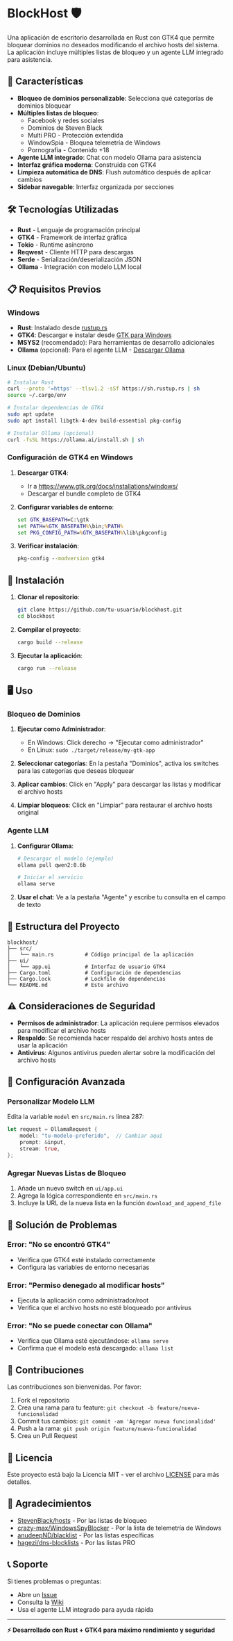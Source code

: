 # BlockHost 🛡️

Una aplicación de escritorio desarrollada en Rust con GTK4 que permite bloquear dominios no deseados modificando el archivo hosts del sistema. La aplicación incluye múltiples listas de bloqueo y un agente LLM integrado para asistencia.

## 🚀 Características

- **Bloqueo de dominios personalizable**: Selecciona qué categorías de dominios bloquear
- **Múltiples listas de bloqueo**:
  - Facebook y redes sociales
  - Dominios de Steven Black
  - Multi PRO - Protección extendida
  - WindowSpia - Bloquea telemetría de Windows
  - Pornografía - Contenido +18
- **Agente LLM integrado**: Chat con modelo Ollama para asistencia
- **Interfaz gráfica moderna**: Construida con GTK4
- **Limpieza automática de DNS**: Flush automático después de aplicar cambios
- **Sidebar navegable**: Interfaz organizada por secciones

## 🛠️ Tecnologías Utilizadas

- **Rust** - Lenguaje de programación principal
- **GTK4** - Framework de interfaz gráfica
- **Tokio** - Runtime asíncrono
- **Reqwest** - Cliente HTTP para descargas
- **Serde** - Serialización/deserialización JSON
- **Ollama** - Integración con modelo LLM local

## 📋 Requisitos Previos

### Windows
- **Rust**: Instalado desde [rustup.rs](https://rustup.rs/)
- **GTK4**: Descargar e instalar desde [GTK para Windows](https://www.gtk.org/docs/installations/windows/)
- **MSYS2** (recomendado): Para herramientas de desarrollo adicionales
- **Ollama** (opcional): Para el agente LLM - [Descargar Ollama](https://ollama.ai/)

### Linux (Debian/Ubuntu)
```bash
# Instalar Rust
curl --proto '=https' --tlsv1.2 -sSf https://sh.rustup.rs | sh
source ~/.cargo/env

# Instalar dependencias de GTK4
sudo apt update
sudo apt install libgtk-4-dev build-essential pkg-config

# Instalar Ollama (opcional)
curl -fsSL https://ollama.ai/install.sh | sh
```

### Configuración de GTK4 en Windows

1. **Descargar GTK4**:
   - Ir a https://www.gtk.org/docs/installations/windows/
   - Descargar el bundle completo de GTK4

2. **Configurar variables de entorno**:
   ```cmd
   set GTK_BASEPATH=C:\gtk
   set PATH=%GTK_BASEPATH%\bin;%PATH%
   set PKG_CONFIG_PATH=%GTK_BASEPATH%\lib\pkgconfig
   ```

3. **Verificar instalación**:
   ```cmd
   pkg-config --modversion gtk4
   ```

## 🔧 Instalación

1. **Clonar el repositorio**:
   ```bash
   git clone https://github.com/tu-usuario/blockhost.git
   cd blockhost
   ```

2. **Compilar el proyecto**:
   ```bash
   cargo build --release
   ```

3. **Ejecutar la aplicación**:
   ```bash
   cargo run --release
   ```

## 🖥️ Uso

### Bloqueo de Dominios

1. **Ejecutar como Administrador**: 
   - En Windows: Click derecho → "Ejecutar como administrador"
   - En Linux: `sudo ./target/release/my-gtk-app`

2. **Seleccionar categorías**: En la pestaña "Dominios", activa los switches para las categorías que deseas bloquear

3. **Aplicar cambios**: Click en "Apply" para descargar las listas y modificar el archivo hosts

4. **Limpiar bloqueos**: Click en "Limpiar" para restaurar el archivo hosts original

### Agente LLM

1. **Configurar Ollama**:
   ```bash
   # Descargar el modelo (ejemplo)
   ollama pull qwen2:0.6b
   
   # Iniciar el servicio
   ollama serve
   ```

2. **Usar el chat**: Ve a la pestaña "Agente" y escribe tu consulta en el campo de texto

## 📁 Estructura del Proyecto

```
blockhost/
├── src/
│   └── main.rs          # Código principal de la aplicación
├── ui/
│   └── app.ui           # Interfaz de usuario GTK4
├── Cargo.toml           # Configuración de dependencias
├── Cargo.lock           # Lockfile de dependencias
└── README.md            # Este archivo
```

## ⚠️ Consideraciones de Seguridad

- **Permisos de administrador**: La aplicación requiere permisos elevados para modificar el archivo hosts
- **Respaldo**: Se recomienda hacer respaldo del archivo hosts antes de usar la aplicación
- **Antivirus**: Algunos antivirus pueden alertar sobre la modificación del archivo hosts

## 🔧 Configuración Avanzada

### Personalizar Modelo LLM

Edita la variable `model` en `src/main.rs` línea 287:
```rust
let request = OllamaRequest {
    model: "tu-modelo-preferido",  // Cambiar aquí
    prompt: &input,
    stream: true,
};
```

### Agregar Nuevas Listas de Bloqueo

1. Añade un nuevo switch en `ui/app.ui`
2. Agrega la lógica correspondiente en `src/main.rs`
3. Incluye la URL de la nueva lista en la función `download_and_append_file`

## 🐛 Solución de Problemas

### Error: "No se encontró GTK4"
- Verifica que GTK4 esté instalado correctamente
- Configura las variables de entorno necesarias

### Error: "Permiso denegado al modificar hosts"
- Ejecuta la aplicación como administrador/root
- Verifica que el archivo hosts no esté bloqueado por antivirus

### Error: "No se puede conectar con Ollama"
- Verifica que Ollama esté ejecutándose: `ollama serve`
- Confirma que el modelo está descargado: `ollama list`

## 🤝 Contribuciones

Las contribuciones son bienvenidas. Por favor:

1. Fork el repositorio
2. Crea una rama para tu feature: `git checkout -b feature/nueva-funcionalidad`
3. Commit tus cambios: `git commit -am 'Agregar nueva funcionalidad'`
4. Push a la rama: `git push origin feature/nueva-funcionalidad`
5. Crea un Pull Request

## 📄 Licencia

Este proyecto está bajo la Licencia MIT - ver el archivo [LICENSE](LICENSE) para más detalles.

## 🙏 Agradecimientos

- [StevenBlack/hosts](https://github.com/StevenBlack/hosts) - Por las listas de bloqueo
- [crazy-max/WindowsSpyBlocker](https://github.com/crazy-max/WindowsSpyBlocker) - Por la lista de telemetría de Windows
- [anudeepND/blacklist](https://github.com/anudeepND/blacklist) - Por las listas específicas
- [hagezi/dns-blocklists](https://github.com/hagezi/dns-blocklists) - Por las listas PRO

## 📞 Soporte

Si tienes problemas o preguntas:
- Abre un [Issue](https://github.com/tu-usuario/blockhost/issues)
- Consulta la [Wiki](https://github.com/tu-usuario/blockhost/wiki)
- Usa el agente LLM integrado para ayuda rápida

---

**⚡ Desarrollado con Rust + GTK4 para máximo rendimiento y seguridad**
